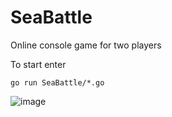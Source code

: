 # SeaBattle
Online console game for two players

To start enter

`go run SeaBattle/*.go`

![image](https://user-images.githubusercontent.com/94842625/200892341-0658fdab-759c-40d8-aad9-96d95ad2c434.png)
